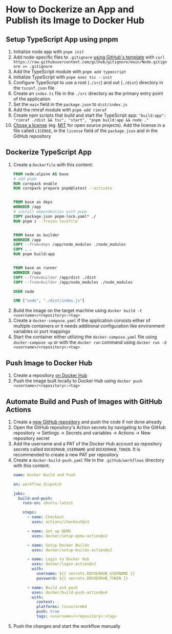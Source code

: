 # How to Dockerize an App and Publish its Image to Docker Hub

## Setup TypeScript App using pnpm

1. Initialize node app with `pnpm init`
1. Add node-specific files to `.gitignore`
   [using GitHub's template](https://raw.githubusercontent.com/github/gitignore/main/Node.gitignore)
   with
   `curl https://raw.githubusercontent.com/github/gitignore/main/Node.gitignore >> .gitignore`
1. Add the TypeScript module with `pnpm add typescript`
1. Initialize TypeScript with `pnpm exec tsc --init`
1. Configure TypeScript to use a root (`./src`) and out (`./dist`) directory in
   the `tsconf.json` file
1. Create an `index.ts` file in the `./src` directory as the primary entry point
   of the application
1. Set the `main` field in the `package.json` to `dist/index.js`
1. Add the rimraf module with `pnpm add rimraf`
1. Create npm scripts that build and start the TypeScript app:
   `"build:app": "rimraf ./dist && tsc", "start", "pnpm build:app && node ."`
1. [Chose a license](https://choosealicense.com) (eg.
   [MIT](https://choosealicense.com/licenses/mit) for open source projects). Add
   the license in a file called `LICENSE`, in the `license` field of the
   `package.json` and in the GitHub repository

## Dockerize TypeScript App

1. Create a `Dockerfile` with this content:
   ```Dockerfile
   FROM node:alpine AS base
   # add pnpm
   RUN corepack enable
   RUN corepack prepare pnpm@latest --activate


   FROM base as deps
   WORKDIR /app
   # install dependencies with pnpm
   COPY package.json pnpm-lock.yaml* ./
   RUN pnpm i --frozen-lockfile


   FROM base as builder
   WORKDIR /app
   COPY --from=deps /app/node_modules ./node_modules
   COPY . .
   RUN pnpm build:app


   FROM base as runner
   WORKDIR /app
   COPY --from=builder /app/dist ./dist
   COPY --from=builder /app/node_modules ./node_modules

   USER node

   CMD ["node", "./dist/index.js"]
   ```
1. Build the image on the target machine using
   `docker build -t <username>/<repository>:<tag>`
1. Create a `docker-compose.yaml` if the application consists either of multiple
   containers or it needs additional configuration like environment variables or
   port mappings
1. Start the container either utilizing the `docker-compose.yaml` file using
   `docker-compose up` or with the `docker run` command using
   `docker run -d <username>/<repository>:<tag>`

## Push Image to Docker Hub

1. Create a repository [on Docker Hub](https://hub.docker.com/repository/create)
1. Push the image built locally to Docker Hub using
   `docker push <username>/<repository>:<tag>`

## Automate Build and Push of Images with GitHub Actions

1. Create a [new GitHub repository](https://repo.new) and push the code if not
   done already
1. Open the GitHub repository's Action secrets by navigating to the GitHub
   repository → Settings → Secrets and variables → Actions → New repository
   secret
1. Add the username and a PAT of the Docker Hub account as repository secrets
   called `DOCKERHUB_USERNAME` and `DOCKERHUB_TOKEN`. It is recommended to
   create a new PAT per repository
1. Create a `docker-build-push.yaml` file in the `.github/workflows` directory
   with this content:
   ```yaml
   name: Docker Build and Push

   on: workflow_dispatch

   jobs:
     build-and-push:
       runs-on: ubuntu-latest

       steps:
         - name: Checkout
           uses: actions/checkout@v3

         - name: Set up QEMU
           uses: docker/setup-qemu-action@v2

         - name: Setup Docker Buildx
           uses: docker/setup-buildx-action@v2

         - name: Login to Docker Hub
           uses: docker/login-action@v2
           with:
             username: ${{ secrets.DOCKERHUB_USERNAME }}
             password: ${{ secrets.DOCKERHUB_TOKEN }}

         - name: Build and push
           uses: docker/build-push-action@v4
           with:
             context: .
             platforms: linux/arm64
             push: true
             tags: <username>/<repository>:<tag>
   ```
1. Push the changes and start the workflow manually
